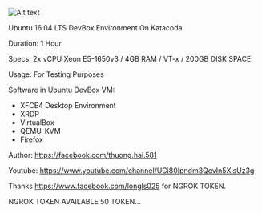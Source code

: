 ![Alt text](https://www.osboxes.org/wp-content/uploads/2018/04/ubuntu-server-desktop-post.png "Screenshot")

Ubuntu 16.04 LTS DevBox Environment On Katacoda

Duration: 1 Hour

Specs: 2x vCPU Xeon E5-1650v3 / 4GB RAM / VT-x / 200GB DISK SPACE

Usage: For Testing Purposes

Software in Ubuntu DevBox VM:
 - XFCE4 Desktop Environment
 - XRDP
 - VirtualBox
 - QEMU-KVM
 - Firefox

Author: https://facebook.com/thuong.hai.581

Youtube: https://www.youtube.com/channel/UCi80Ipndm3QovIn5XisUz3g

Thanks https://www.facebook.com/longls025 for NGROK TOKEN.

NGROK TOKEN AVAILABLE 50 TOKEN...




